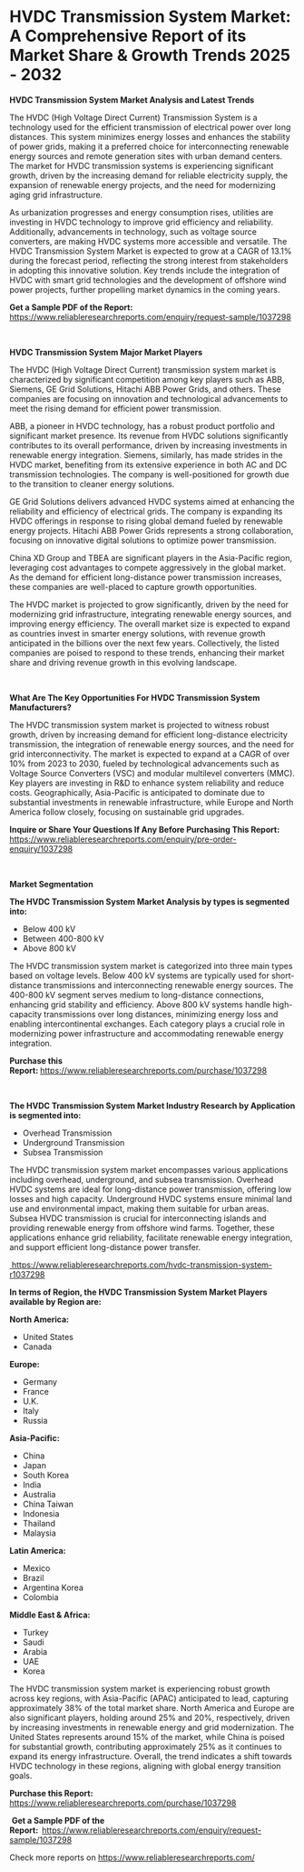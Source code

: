 <p><h1>HVDC Transmission System Market: A Comprehensive Report of its Market Share & Growth Trends 2025 - 2032</h1></p><p><strong>HVDC Transmission System Market Analysis and Latest Trends</strong></p>
<p><p>The HVDC (High Voltage Direct Current) Transmission System is a technology used for the efficient transmission of electrical power over long distances. This system minimizes energy losses and enhances the stability of power grids, making it a preferred choice for interconnecting renewable energy sources and remote generation sites with urban demand centers. The market for HVDC transmission systems is experiencing significant growth, driven by the increasing demand for reliable electricity supply, the expansion of renewable energy projects, and the need for modernizing aging grid infrastructure.</p><p>As urbanization progresses and energy consumption rises, utilities are investing in HVDC technology to improve grid efficiency and reliability. Additionally, advancements in technology, such as voltage source converters, are making HVDC systems more accessible and versatile. The HVDC Transmission System Market is expected to grow at a CAGR of 13.1% during the forecast period, reflecting the strong interest from stakeholders in adopting this innovative solution. Key trends include the integration of HVDC with smart grid technologies and the development of offshore wind power projects, further propelling market dynamics in the coming years.</p></p>
<p><strong>Get a Sample PDF of the Report:&nbsp;</strong> <a href="https://www.reliableresearchreports.com/enquiry/request-sample/1037298?utm_campaign=2745&utm_medium=2&utm_source=Github&utm_content=ia&utm_term=07042025&utm_id=hvdc-transmission-system">https://www.reliableresearchreports.com/enquiry/request-sample/1037298</a></p>
<p>&nbsp;</p>
<p><strong>HVDC Transmission System Major Market Players</strong></p>
<p><p>The HVDC (High Voltage Direct Current) transmission system market is characterized by significant competition among key players such as ABB, Siemens, GE Grid Solutions, Hitachi ABB Power Grids, and others. These companies are focusing on innovation and technological advancements to meet the rising demand for efficient power transmission.</p><p>ABB, a pioneer in HVDC technology, has a robust product portfolio and significant market presence. Its revenue from HVDC solutions significantly contributes to its overall performance, driven by increasing investments in renewable energy integration. Siemens, similarly, has made strides in the HVDC market, benefiting from its extensive experience in both AC and DC transmission technologies. The company is well-positioned for growth due to the transition to cleaner energy solutions.</p><p>GE Grid Solutions delivers advanced HVDC systems aimed at enhancing the reliability and efficiency of electrical grids. The company is expanding its HVDC offerings in response to rising global demand fueled by renewable energy projects. Hitachi ABB Power Grids represents a strong collaboration, focusing on innovative digital solutions to optimize power transmission.</p><p>China XD Group and TBEA are significant players in the Asia-Pacific region, leveraging cost advantages to compete aggressively in the global market. As the demand for efficient long-distance power transmission increases, these companies are well-placed to capture growth opportunities.</p><p>The HVDC market is projected to grow significantly, driven by the need for modernizing grid infrastructure, integrating renewable energy sources, and improving energy efficiency. The overall market size is expected to expand as countries invest in smarter energy solutions, with revenue growth anticipated in the billions over the next few years. Collectively, the listed companies are poised to respond to these trends, enhancing their market share and driving revenue growth in this evolving landscape.</p></p>
<p>&nbsp;</p>
<p><strong>What Are The Key Opportunities For HVDC Transmission System Manufacturers?</strong></p>
<p><p>The HVDC transmission system market is projected to witness robust growth, driven by increasing demand for efficient long-distance electricity transmission, the integration of renewable energy sources, and the need for grid interconnectivity. The market is expected to expand at a CAGR of over 10% from 2023 to 2030, fueled by technological advancements such as Voltage Source Converters (VSC) and modular multilevel converters (MMC). Key players are investing in R&D to enhance system reliability and reduce costs. Geographically, Asia-Pacific is anticipated to dominate due to substantial investments in renewable infrastructure, while Europe and North America follow closely, focusing on sustainable grid upgrades.</p></p>
<p><strong>Inquire or Share Your Questions If Any Before Purchasing This Report:</strong> <a href="https://www.reliableresearchreports.com/enquiry/pre-order-enquiry/1037298?utm_campaign=2745&utm_medium=2&utm_source=Github&utm_content=ia&utm_term=07042025&utm_id=hvdc-transmission-system">https://www.reliableresearchreports.com/enquiry/pre-order-enquiry/1037298</a></p>
<p>&nbsp;</p>
<p><strong>Market Segmentation</strong></p>
<p><strong>The HVDC Transmission System Market Analysis by types is segmented into:</strong></p>
<p><ul><li>Below 400 kV</li><li>Between 400-800 kV</li><li>Above 800 kV</li></ul></p>
<p><p>The HVDC transmission system market is categorized into three main types based on voltage levels. Below 400 kV systems are typically used for short-distance transmissions and interconnecting renewable energy sources. The 400-800 kV segment serves medium to long-distance connections, enhancing grid stability and efficiency. Above 800 kV systems handle high-capacity transmissions over long distances, minimizing energy loss and enabling intercontinental exchanges. Each category plays a crucial role in modernizing power infrastructure and accommodating renewable energy integration.</p></p>
<p><strong>Purchase this Report:&nbsp;</strong><a href="https://www.reliableresearchreports.com/purchase/1037298?utm_campaign=2745&utm_medium=2&utm_source=Github&utm_content=ia&utm_term=07042025&utm_id=hvdc-transmission-system">https://www.reliableresearchreports.com/purchase/1037298</a></p>
<p>&nbsp;</p>
<p><strong>The HVDC Transmission System Market Industry Research by Application is segmented into:</strong></p>
<p><ul><li>Overhead Transmission</li><li>Underground Transmission</li><li>Subsea Transmission</li></ul></p>
<p><p>The HVDC transmission system market encompasses various applications including overhead, underground, and subsea transmission. Overhead HVDC systems are ideal for long-distance power transmission, offering low losses and high capacity. Underground HVDC systems ensure minimal land use and environmental impact, making them suitable for urban areas. Subsea HVDC transmission is crucial for interconnecting islands and providing renewable energy from offshore wind farms. Together, these applications enhance grid reliability, facilitate renewable energy integration, and support efficient long-distance power transfer.</p></p>
<p><a href="https://www.reliableresearchreports.com/hvdc-transmission-system-r1037298?utm_campaign=2745&utm_medium=2&utm_source=Github&utm_content=ia&utm_term=07042025&utm_id=hvdc-transmission-system">&nbsp;https://www.reliableresearchreports.com/hvdc-transmission-system-r1037298</a></p>
<p><strong>In terms of Region, the HVDC Transmission System Market Players available by Region are:</strong></p>
<p>
    <p> <strong> North America: </strong>
        <ul>
            <li>United States</li>
            <li>Canada</li>
        </ul>
        </p> 
    <p> <strong> Europe: </strong>
        <ul>
            <li>Germany</li>
            <li>France</li>
            <li>U.K.</li>
            <li>Italy</li>
            <li>Russia</li>
        </ul>
        </p> 
    <p> <strong> Asia-Pacific: </strong>
        <ul>
            <li>China</li>
            <li>Japan</li>
            <li>South Korea</li>
            <li>India</li>
            <li>Australia</li>
            <li>China Taiwan</li>
            <li>Indonesia</li>
            <li>Thailand</li>
            <li>Malaysia</li>
        </ul>
        </p> 
    <p> <strong> Latin America: </strong>
        <ul>
            <li>Mexico</li>
            <li>Brazil</li>
            <li>Argentina Korea</li>
            <li>Colombia</li>
        </ul>
        </p> 
    <p> <strong> Middle East & Africa: </strong>
        <ul>
            <li>Turkey</li>
            <li>Saudi</li>
            <li>Arabia</li>
            <li>UAE</li>
            <li>Korea</li>
        </ul>
    </p>
    </p>
<p><p>The HVDC transmission system market is experiencing robust growth across key regions, with Asia-Pacific (APAC) anticipated to lead, capturing approximately 38% of the total market share. North America and Europe are also significant players, holding around 25% and 20%, respectively, driven by increasing investments in renewable energy and grid modernization. The United States represents around 15% of the market, while China is poised for substantial growth, contributing approximately 25% as it continues to expand its energy infrastructure. Overall, the trend indicates a shift towards HVDC technology in these regions, aligning with global energy transition goals.</p></p>
<p><strong>Purchase this Report: </strong><a href="https://www.reliableresearchreports.com/purchase/1037298?utm_campaign=2745&utm_medium=2&utm_source=Github&utm_content=ia&utm_term=07042025&utm_id=hvdc-transmission-system">https://www.reliableresearchreports.com/purchase/1037298</a></p>
<p>&nbsp;<strong>Get a Sample PDF of the Report:&nbsp;&nbsp;</strong><a href="https://www.reliableresearchreports.com/enquiry/request-sample/1037298?utm_campaign=2745&utm_medium=2&utm_source=Github&utm_content=ia&utm_term=07042025&utm_id=hvdc-transmission-system">https://www.reliableresearchreports.com/enquiry/request-sample/1037298</a></p>
<p><strong></strong></p>
<p>Check more reports on <a href="https://www.reliableresearchreports.com/?utm_campaign=2745&utm_medium=2&utm_source=Github&utm_content=ia&utm_term=07042025&utm_id=hvdc-transmission-system">https://www.reliableresearchreports.com/</a></p>